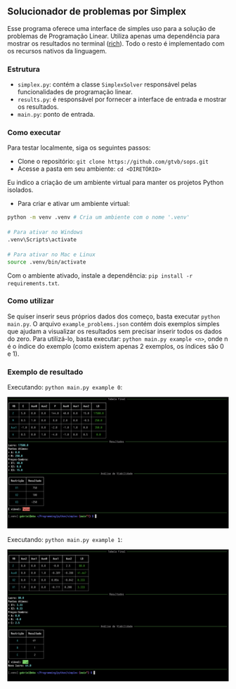 ## Solucionador de problemas por Simplex

Esse programa oferece uma interface de simples uso para a solução de problemas de Programação Linear.
Utiliza apenas uma dependência para mostrar os resultados no terminal ([rich](https://github.com/Textualize/rich)). 
Todo o resto é implementado com os recursos nativos da linguagem.

### Estrutura

- `simplex.py`: contém a classe `SimplexSolver` responsável pelas funcionalidades
de programação linear.
- `results.py`:  é responsável por fornecer a interface de entrada e mostrar
os resultados.
- `main.py`: ponto de entrada.

### Como executar

Para testar localmente, siga os seguintes passos:

- Clone o repositório: `git clone https://github.com/gtvb/sops.git`
- Acesse a pasta em seu ambiente: `cd <DIRETÓRIO>`

Eu indico a criação de um ambiente virtual para manter os projetos Python isolados.

- Para criar e ativar um ambiente virtual: 
```bash
python -m venv .venv # Cria um ambiente com o nome '.venv'

# Para ativar no Windows
.venv\Scripts\activate

# Para ativar no Mac e Linux
source .venv/bin/activate
```

Com o ambiente ativado, instale a dependência: `pip install -r requirements.txt`.

### Como utilizar

Se quiser inserir seus próprios dados dos começo, basta executar `python main.py`.
O arquivo `example_problems.json` contém dois exemplos simples que ajudam a visualizar 
os resultados sem precisar inserir todos os dados do zero. Para utilizá-lo, basta 
executar: `python main.py example <n>`, onde n é o índice do exemplo (como existem
apenas 2 exemplos, os índices são 0 e 1).

### Exemplo de resultado
Executando: `python main.py example 0`:

![Exemplo 0](/assets/example_0.png "Exemplo 0")

Executando: `python main.py example 1`:

![Exemplo 1](/assets/example_1.png "Exemplo 1")
